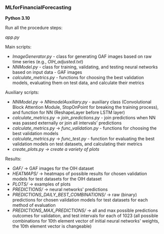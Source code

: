 ### MLforFinancialForecasting

**Python 3.10**


Run all the procedure steps:

*app.py*


Main scripts:

* *ImageGenerator.py* - class for generating GAF images based on raw time series (e.g., *OIH_adjusted.txt*)
* *NNModel.py* - class for training, validating, and testing neural networks based on input data - GAF images
* *calculate_metrics.py* - functions for choosing the best validation models, evaluating them on test data, and calculate their metrics


Auxiliary scripts:

* *NNModel.py* -> *NNmodelAuxiliary.py* - auxiliary class (Convolutional Block Attention Module, StopOnPoint for breaking the training process), and function for NN (ReshapeLayer before LSTM layer)
* *calculate_metrics.py* -> *join_predictions.py* - join predictions when NN was passed externally or join all intervals' predictions
* *calculate_metrics.py* -> *func_validation.py* - functions for choosing the best validation models
* *calculate_metrics.py* -> *func_test.py* - function for evaluating the best validation models on test datasets, and calculating their metrics
* *create_plots.py -> create a variety of plots*


Results:

- *GAF/* -> GAF images for the OIH dataset
- *HEATMAPS/* -> heatmaps of possible results for chosen validation models for test datasets for the OIH dataset
- *PLOTS/* -> examples of plots
- *PREDICTIONS/* -> neural networks' predictions
- *PREDICTIONS_DAILY_BEST_COMBINATIONS/* -> raw (binary) predictions for chosen validation models for test datasets for each method of evaluation
- *PREDICTIONS_MAX_PREDICTIONS/* -> all and max possible predictions outcomes for validation, and test intervals for each of 1023 (all possible combinations for 10th element vector of initial neural networks' weights, the 10th element vector is changeable)
